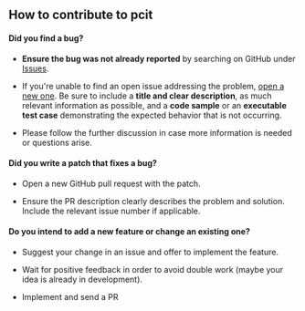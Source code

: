 ## How to contribute to pcit

#### **Did you find a bug?**

* **Ensure the bug was not already reported** by searching on GitHub under [Issues](https://github.com/alan-turing-institute/pcit/issues).

* If you're unable to find an open issue addressing the problem,
[open a new one](https://github.com/alan-turing-institute/pandas/issues/new).
Be sure to include a **title and clear description**,
as much relevant information as possible, and a **code sample** or an **executable test case**
demonstrating the expected behavior that is not occurring.

* Please follow the further discussion in case more information is needed or questions arise.

#### **Did you write a patch that fixes a bug?**

* Open a new GitHub pull request with the patch.

* Ensure the PR description clearly describes the problem and solution. Include the relevant issue number if applicable.

#### **Do you intend to add a new feature or change an existing one?**

* Suggest your change in an issue and offer to implement the feature. 

* Wait for positive feedback in order to avoid double work (maybe your idea is already in development).

* Implement and send a PR
